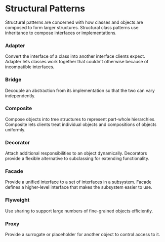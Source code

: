 # Structural Patterns

Structural patterns are concerned with how classes and objects are composed to form larger structures.
Structural class patterns use inheritance to compose interfaces or implementations.

### Adapter

Convert the interface of a class into another interface clients expect. Adapter lets classes
work together that couldn't otherwise because of incompatible interfaces.

### Bridge

Decouple an abstraction from its implementation so that the two can vary independently.

### Composite

Compose objects into tree structures to represent part-whole hierarchies. Composite lets clients
treat individual objects and compositions of objects uniformly.

### Decorator

Attach additional responsibilities to an object dynamically. Decorators
provide a flexible alternative to subclassing for extending functionality. 

### Facade

Provide a unified interface to a set of interfaces in a subsystem. Facade
defines a higher-level interface that makes the subsystem easier to use. 

### Flyweight

Use sharing to support large numbers of fine-grained objects
efficiently. 

### Proxy

Provide a surrogate or placeholder for another object to control access
to it. 